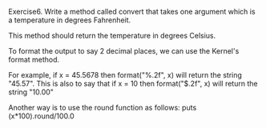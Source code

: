 Exercise6. Write a method called convert that takes one argument which is a 
temperature in degrees Fahrenheit. 

This method should return the temperature in degrees Celsius. 

To format the output to say 2 decimal places, we can use the Kernel's format method.

For example, if x = 45.5678 then format("%.2f", x) will return the string "45.57".
This is also to say that if x = 10 then format("$.2f", x) will return the string "10.00"

Another way is to use the round function as follows: puts (x*100).round/100.0
